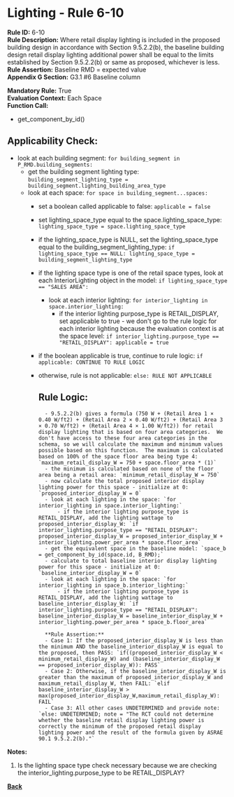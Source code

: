 
# Lighting - Rule 6-10  

**Rule ID:** 6-10   
**Rule Description:** Where retail display lighting is included in the proposed building design in accordance with Section 9.5.2.2(b), the baseline building design retail display lighting additional power shall be equal to the limits established by Section 9.5.2.2(b) or same as proposed, whichever is less.  
**Rule Assertion:** Baseline RMD = expected value  
**Appendix G Section:** G3.1 #6 Baseline column  

**Mandatory Rule:** True  
**Evaluation Context:** Each Space  
**Function Call:**  

- get_component_by_id()

## Applicability Check:  
- look at each building segment: `for building_segment in P_RMD.building_segments:`
    - get the building segment lighting type: `building_segment_lighting_type = building_segment.lighting_building_area_type`
    - look at each space: `for space in building_segment...spaces:`
        - set a boolean called applicable to false: `applicable = false`
        - set lighting_space_type equal to the space.lighting_space_type: `lighting_space_type = space.lighting_space_type`
        - if the lighting_space_type is NULL, set the lighting_space_type equal to the building_segment_lighting_type: `if lighting_space_type == NULL: lighting_space_type = building_segment_lighting_type`
        - if the lighting space type is one of the retail space types, look at each InteriorLighting object in the model: `if lighting_space_type == "SALES AREA":`
            - look at each interior lighting: `for interior_lighting in space.interior_lighting:`
                - if the interior lighting purpose_type is RETAIL_DISPLAY, set applicable to true - we don't go to the rule logic for each interior lighting because the evaluation context is at the space level: `if interior_lighting.purpose_type == "RETAIL_DISPLAY": applicable = true`
        - if the boolean applicable is true, continue to rule logic: `if applicable: CONTINUE TO RULE LOGIC`
        - otherwise, rule is not applicable: `else: RULE NOT APPLICABLE`
     
          
            ## Rule Logic:  
                - 9.5.2.2(b) gives a formula (750 W + (Retail Area 1 × 0.40 W/ft2) + (Retail Area 2 × 0.40 W/ft2) + (Retail Area 3 × 0.70 W/ft2) + (Retail Area 4 × 1.00 W/ft2)) for retail display lighting that is based on four area categories.  We don't have access to these four area categories in the schema, so we will calculate the maximum and minimum values possible based on this function.  The maximum is calculated based on 100% of the space floor area being type 4: `maximum_retail_display_W = 750 + space.floor_area * (1)`
                - the minimum is calculated based on none of the floor area being a retail area: `minimum_retail_display_W = 750`
                - now calculate the total proposed interior display lighting power for this space - initialize at 0: `proposed_interior_display_W = 0`
                - look at each lighting in the space: `for interior_lighting in space.interior_lighting:`
                    - if the interior lighting purpose_type is RETAIL_DISPLAY, add the lighting wattage to proposed_interior_display_W: `if interior_lighting.purpose_type == "RETAIL_DISPLAY": proposed_interior_display_W = proposed_interior_display_W + interior_lighting.power_per_area * space.floor_area`
                - get the equivalent space in the baseline model: `space_b = get_component_by_id(space.id, B_RMD);`
                - calculate to total baseline interior display lighting power for this space - initialize at 0: `baseline_interior_display_W = 0`
                - look at each lighting in the space: `for interior_lighting in space_b.interior_lighting:`
                    - if the interior lighting purpose_type is RETAIL_DISPLAY, add the lighting wattage to baseline_interior_display_W: `if interior_lighting.purpose_type == "RETAIL_DISPLAY": baseline_interior_display_W = baseline_interior_display_W + interior_lighting.power_per_area * space_b.floor_area`

                **Rule Assertion:**
                - Case 1: If the proposed_interior_display_W is less than the minimum AND the baseline_interior_display_W is equal to the proposed, then PASS: `if((proposed_interior_display_W < minimum_retail_display_W) and (baseline_interior_display_W == proposed_interior_display_W)): PASS`
                - Case 2: Otherwise, if the baseline_interior_display_W is greater than the maximum of proposed_interior_display_W and maximum_retail_display_W, then FAIL: `elif baseline_interior_display_W > max(proposed_interior_display_W,maximum_retail_display_W): FAIL`
                - Case 3: All other cases UNDETERMINED and provide note: `else: UNDETERMINED; note = "The RCT could not determine whether the baseline retail display lighting power is correctly the minimum of the proposed retail display lighting power and the result of the formula given by ASRAE 90.1 9.5.2.2(b)."`


**Notes:**
1.  Is the lighting space type check necessary because we are checking the interior_lighting.purpose_type to be RETAIL_DISPLAY?

**[Back](../_toc.md)**


